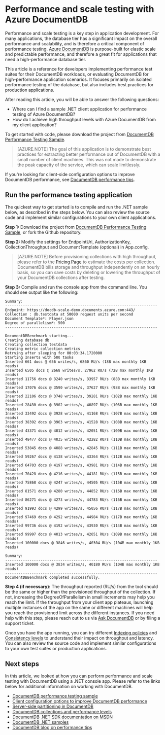 <properties 
	pageTitle="DocumentDB scale and performance testing | Microsoft Azure" 
	description="Learn how to perform scale and performance testing with Azure DocumentDB"
	keywords="performance testing"
	services="documentdb" 
	authors="arramac" 
	manager="jhubbard" 
	editor="" 
	documentationCenter=""/>

<tags 
	ms.service="documentdb" 
	ms.workload="data-services" 
	ms.tgt_pltfrm="na" 
	ms.devlang="na" 
	ms.topic="article" 
	ms.date="07/21/2016" 
	ms.author="arramac"/>

# Performance and scale testing with Azure DocumentDB
Performance and scale testing is a key step in application development. For many applications, the database tier has a significant impact on the overall performance and scalability, and is therefore a critical component of performance testing. [Azure DocumentDB](https://azure.microsoft.com/services/documentdb/) is purpose-built for elastic scale and predictable performance, and therefore a great fit for applications that need a high-performance database tier. 

This article is a reference for developers implementing performance test suites for their DocumentDB workloads, or evaluating DocumentDB for high-performance application scenarios. It focuses primarily on isolated performance testing of the database, but also includes best practices for production applications.

After reading this article, you will be able to answer the following questions:   

- Where can I find a sample .NET client application for performance testing of Azure DocumentDB? 
- How do I achieve high throughput levels with Azure DocumentDB from my client application?

To get started with code, please download the project from [DocumentDB Performance Testing  Sample](https://github.com/Azure/azure-documentdb-dotnet/tree/master/samples/documentdb-benchmark). 

> [AZURE.NOTE] The goal of this application is to demonstrate best practices for extracting better performance out of DocumentDB with a small number of client machines. This was not made to demonstrate the peak capacity of the service, which can scale limitlessly.

If you're looking for client-side configuration options to improve DocumentDB performance, see [DocumentDB performance tips](documentdb-performance-tips.md).

## Run the performance testing application
The quickest way to get started is to compile and run the .NET sample below, as described in the steps below. You can also review the source code and implement similar configurations to your own client applications.

**Step 1:** Download the project from [DocumentDB Performance Testing  Sample](https://github.com/Azure/azure-documentdb-dotnet/tree/master/samples/documentdb-benchmark), or fork the Github repository.

**Step 2:** Modify the settings for EndpointUrl, AuthorizationKey, CollectionThroughput and DocumentTemplate (optional) in App.config.

> [AZURE.NOTE] Before provisioning collections with high throughput, please refer to the [Pricing Page](https://azure.microsoft.com/pricing/details/documentdb/) to estimate the costs per collection. DocumentDB bills storage and throughput independently on an hourly basis, so you can save costs by deleting or lowering the throughput of your DocumentDB collections after testing.

**Step 3:** Compile and run the console app from the command line. You should see output like the following:

	Summary:
	---------------------------------------------------------------------
	Endpoint: https://docdb-scale-demo.documents.azure.com:443/
	Collection : db.testdata at 50000 request units per second
	Document Template*: Player.json
	Degree of parallelism*: 500
	---------------------------------------------------------------------

	DocumentDBBenchmark starting...
	Creating database db
	Creating collection testdata
	Creating metric collection metrics
	Retrying after sleeping for 00:03:34.1720000
	Starting Inserts with 500 tasks
	Inserted 661 docs @ 656 writes/s, 6860 RU/s (18B max monthly 1KB reads)
	Inserted 6505 docs @ 2668 writes/s, 27962 RU/s (72B max monthly 1KB reads)
	Inserted 11756 docs @ 3240 writes/s, 33957 RU/s (88B max monthly 1KB reads)
	Inserted 17076 docs @ 3590 writes/s, 37627 RU/s (98B max monthly 1KB reads)
	Inserted 22106 docs @ 3748 writes/s, 39281 RU/s (102B max monthly 1KB reads)
	Inserted 28430 docs @ 3902 writes/s, 40897 RU/s (106B max monthly 1KB reads)
	Inserted 33492 docs @ 3928 writes/s, 41168 RU/s (107B max monthly 1KB reads)
	Inserted 38392 docs @ 3963 writes/s, 41528 RU/s (108B max monthly 1KB reads)
	Inserted 43371 docs @ 4012 writes/s, 42051 RU/s (109B max monthly 1KB reads)
	Inserted 48477 docs @ 4035 writes/s, 42282 RU/s (110B max monthly 1KB reads)
	Inserted 53845 docs @ 4088 writes/s, 42845 RU/s (111B max monthly 1KB reads)
	Inserted 59267 docs @ 4138 writes/s, 43364 RU/s (112B max monthly 1KB reads)
	Inserted 64703 docs @ 4197 writes/s, 43981 RU/s (114B max monthly 1KB reads)
	Inserted 70428 docs @ 4216 writes/s, 44181 RU/s (115B max monthly 1KB reads)
	Inserted 75868 docs @ 4247 writes/s, 44505 RU/s (115B max monthly 1KB reads)
	Inserted 81571 docs @ 4280 writes/s, 44852 RU/s (116B max monthly 1KB reads)
	Inserted 86271 docs @ 4273 writes/s, 44783 RU/s (116B max monthly 1KB reads)
	Inserted 91993 docs @ 4299 writes/s, 45056 RU/s (117B max monthly 1KB reads)
	Inserted 97469 docs @ 4292 writes/s, 44984 RU/s (117B max monthly 1KB reads)
	Inserted 99736 docs @ 4192 writes/s, 43930 RU/s (114B max monthly 1KB reads)
	Inserted 99997 docs @ 4013 writes/s, 42051 RU/s (109B max monthly 1KB reads)
	Inserted 100000 docs @ 3846 writes/s, 40304 RU/s (104B max monthly 1KB reads)

	Summary:
	---------------------------------------------------------------------
	Inserted 100000 docs @ 3834 writes/s, 40180 RU/s (104B max monthly 1KB reads)
	---------------------------------------------------------------------
	DocumentDBBenchmark completed successfully.


**Step 4 (if necessary):** The throughput reported (RU/s) from the tool should be the same or higher than the provisioned throughput of the collection. If not, increasing the DegreeOfParallelism in small increments may help you reach the limit. If the throughput from your client app plateaus, launching multiple instances of the app on the same or different machines will help you reach the provisioned limit across the different instances. If you need help with this step, please reach out to us via [Ask DocumentDB](askdocdb@microsoft.com) or by filing a support ticket.

Once you have the app running, you can try different [Indexing policies](documentdb-indexing-policies.md) and [Consistency levels](documentdb-consistency-levels.md) to understand their impact on throughput and latency. You can also review the source code and implement similar configurations to your own test suites or production applications.

## Next steps
In this article, we looked at how you can perform performance and scale testing with DocumentDB using a .NET console app. Please refer to the links below for additional information on working with DocumentDB.

* [DocumentDB performance testing sample](https://github.com/Azure/azure-documentdb-dotnet/tree/master/samples/documentdb-benchmark)
* [Client configuration options to improve DocumentDB performance](documentdb-performance-tips.md)
* [Server-side partitioning in DocumentDB](documentdb-partition-data.md)
* [DocumentDB collections and performance levels](documentdb-performance-levels.md)
* [DocumentDB .NET SDK documentation on MSDN](https://msdn.microsoft.com/library/azure/dn948556.aspx)
* [DocumentDB .NET samples](https://github.com/Azure/azure-documentdb-net)
* [DocumentDB blog on performance tips](https://azure.microsoft.com/blog/2015/01/20/performance-tips-for-azure-documentdb-part-1-2/)
